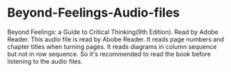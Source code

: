 # Beyond-Feelings-Audio-files
Beyond Feelings: a Guide to Critical Thinking(9th Edition). Read by Adobe Reader.
This audio file is read by Abobe Reader. 
It reads page numbers and chapter titles when turning pages.
It reads diagrams in column sequence but not in row sequence. So it's recommended to read the book before listening to the audio files.
